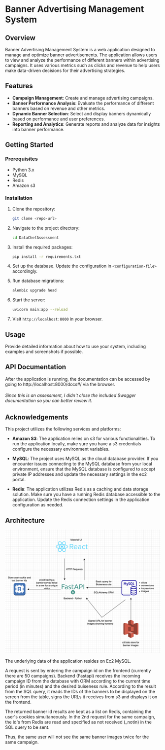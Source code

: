 # Banner Advertising Management System

## Overview

Banner Advertising Management System is a web application designed to manage and optimize banner advertisements. The application allows users to view and analyze the performance of different banners within advertising campaigns. It uses various metrics such as clicks and revenue to help users make data-driven decisions for their advertising strategies.

## Features

- **Campaign Management**: Create and manage advertising campaigns.
- **Banner Performance Analysis**: Evaluate the performance of different banners based on revenue and other metrics.
- **Dynamic Banner Selection**: Select and display banners dynamically based on performance and user preferences.
- **Reporting and Analytics**: Generate reports and analyze data for insights into banner performance.

## Getting Started

### Prerequisites

- Python 3.x
- MySQL
- Redis
- Amazon s3

### Installation

1. Clone the repository:
    ```sh
    git clone <repo-url>
    ```

2. Navigate to the project directory:
    ```sh
    cd DataChefAssessment
    ```

3. Install the required packages:
    ```sh
    pip install -r requirements.txt
    ```

4. Set up the database. Update the configuration in `<configuration-file>` accordingly.

5. Run database migrations:
    ```sh
    alembic upgrade head
    ```

6. Start the server:
    ```sh
    uvicorn main:app --reload
    ```

7. Visit `http://localhost:8000` in your browser.

## Usage

Provide detailed information about how to use your system, including examples and screenshots if possible.

## API Documentation

After the application is running, the documentation can be accessed by going to http://localhost:8000/docs#/ via the browser.

###### Since this is an assessment, I didn't close the included Swagger documentation so you can better review it.

## Acknowledgements

This project utilizes the following services and platforms:

- **Amazon S3**: The application relies on s3 for various functionalities. To run the application locally, make sure you have a s3 credentials configure the necessary environment variables.

- **MySQL**: The project uses MySQL as the cloud database provider. If you encounter issues connecting to the MySQL database from your local environment, ensure that the MySQL database is configured to accept private IP addresses and update the necessary settings in the ec2 portal.

- **Redis**: The application utilizes Redis as a caching and data storage solution. Make sure you have a running Redis database accessible to the application. Update the Redis connection settings in the application configuration as needed.


## Architecture

![Screenshot](documentation/schema/architecture.png)

The underlying data of the application resides on Ec2 MySQL. 

A request is sent by entering the campaign id on the frontend (currently there are 50 campaigns). Backend (Fastapi) receives the incoming campaign ID from the database with ORM according to the current time period (in minutes) and the desired buiseness rule.
According to the result from the SQL query, it reads the IDs of the banners to be displayed on the screen from the table, signs the URLs it receives from s3 and displays it on the frontend.

The returned banner id results are kept as a list on Redis, containing the user's cookies simultaneously.
In the 2nd request for the same campaign, the id's from Redis are read and specified as not received (_notin) in the SQL query to be sent.

Thus, the same user will not see the same banner images twice for the same campaign.